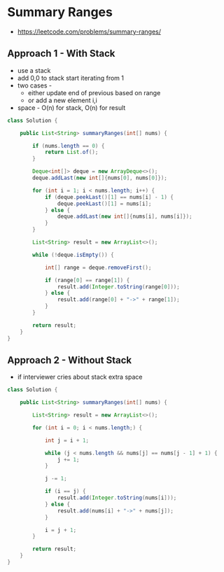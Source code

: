 # Summary Ranges

- https://leetcode.com/problems/summary-ranges/

## Approach 1 - With Stack

- use a stack
- add 0,0 to stack start iterating from 1
- two cases -
  - either update end of previous based on range
  - or add a new element i,i
- space - O(n) for stack, O(n) for result

```java
class Solution {

    public List<String> summaryRanges(int[] nums) {

        if (nums.length == 0) {
            return List.of();
        }

        Deque<int[]> deque = new ArrayDeque<>();
        deque.addLast(new int[]{nums[0], nums[0]});

        for (int i = 1; i < nums.length; i++) {
            if (deque.peekLast()[1] == nums[i] - 1) {
                deque.peekLast()[1] = nums[i];
            } else {
                deque.addLast(new int[]{nums[i], nums[i]});
            }
        }

        List<String> result = new ArrayList<>();

        while (!deque.isEmpty()) {

            int[] range = deque.removeFirst();

            if (range[0] == range[1]) {
                result.add(Integer.toString(range[0]));
            } else {
                result.add(range[0] + "->" + range[1]);
            }
        }

        return result;
    }
}
```

## Approach 2 - Without Stack

- if interviewer cries about stack extra space

```java
class Solution {

    public List<String> summaryRanges(int[] nums) {

        List<String> result = new ArrayList<>();

        for (int i = 0; i < nums.length;) {

            int j = i + 1;

            while (j < nums.length && nums[j] == nums[j - 1] + 1) {
                j += 1;
            }

            j -= 1;

            if (i == j) {
                result.add(Integer.toString(nums[i]));
            } else {
                result.add(nums[i] + "->" + nums[j]);
            }

            i = j + 1;
        }

        return result;
    }
}
```

